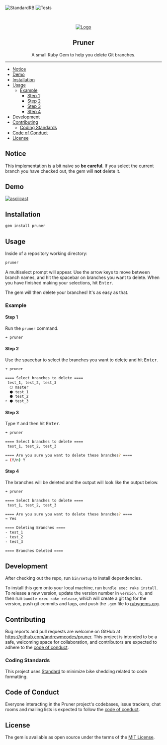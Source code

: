 ![StandardRB](https://github.com/andrewmcodes/pruner/workflows/StandardRB/badge.svg)
![Tests](https://github.com/andrewmcodes/pruner/workflows/Tests/badge.svg)

<!-- PROJECT LOGO -->
<br />
<p align="center">
  <a href="https://github.com/andrewmcodes/pruner">
    <img src="https://repository-images.githubusercontent.com/235921931/1c26a800-3e2c-11ea-802c-68edb79fc033" alt="Logo">
  </a>

  <h2 align="center">Pruner</h2>

  <p align="center">
    A small Ruby Gem to help you delete Git branches.
  </p>
</p>

<hr/>

- [Notice](#notice)
- [Demo](#demo)
- [Installation](#installation)
- [Usage](#usage)
  - [Example](#example)
    - [Step 1](#step-1)
    - [Step 2](#step-2)
    - [Step 3](#step-3)
    - [Step 4](#step-4)
- [Development](#development)
- [Contributing](#contributing)
  - [Coding Standards](#coding-standards)
- [Code of Conduct](#code-of-conduct)
- [License](#license)

## Notice

This implementation is a bit naive so **be careful**. If you select the current branch you have checked out, the gem will **not** delete it.

## Demo

[![asciicast](https://asciinema.org/a/x94EQbQe3GauDzErwJf3Rq1Kl.svg)](https://asciinema.org/a/x94EQbQe3GauDzErwJf3Rq1Kl)

## Installation

```sh
gem install pruner
```

## Usage

Inside of a repository working directory:

```sh
pruner
```

A multiselect prompt will appear. Use the arrow keys to move between branch names, and hit the spacebar on branches you want to delete. When you have finished making your selections, hit <kbd>Enter</kbd>.

The gem will then delete your branches! It's as easy as that.

### Example

#### Step 1

Run the `pruner` command.

```sh
➜ pruner
```

#### Step 2

Use the spacebar to select the branches you want to delete and hit <kbd>Enter</kbd>.

```sh
➜ pruner

==== Select branches to delete ====
 test_1, test_2, test_3
  ⬡ master
  ⬢ test_1
  ⬢ test_2
‣ ⬢ test_3
```

#### Step 3

Type <kbd>Y</kbd> and then hit <kbd>Enter</kbd>.

```sh
➜ pruner

==== Select branches to delete ====
 test_1, test_2, test_3

==== Are you sure you want to delete these branches? ====
→ (Y/n) Y
```

#### Step 4

The branches will be deleted and the output will look like the output below.

```sh
➜ pruner

==== Select branches to delete ====
 test_1, test_2, test_3

==== Are you sure you want to delete these branches? ====
→ Yes

==== Deleting Branches ====
- test_1
- test_2
- test_3

==== Branches Deleted ====
```

## Development

After checking out the repo, run `bin/setup` to install dependencies.

To install this gem onto your local machine, run `bundle exec rake install`. To release a new version, update the version number in `version.rb`, and then run `bundle exec rake release`, which will create a git tag for the version, push git commits and tags, and push the `.gem` file to [rubygems.org](https://rubygems.org).

## Contributing

Bug reports and pull requests are welcome on GitHub at https://github.com/andrewmcodes/pruner. This project is intended to be a safe, welcoming space for collaboration, and contributors are expected to adhere to the [code of conduct](https://github.com/andrewmcodes/pruner/blob/master/CODE_OF_CONDUCT.md).

### Coding Standards

This project uses [Standard](https://github.com/testdouble/standard) to minimize bike shedding related to code formatting.

## Code of Conduct

Everyone interacting in the Pruner project's codebases, issue trackers, chat rooms and mailing lists is expected to follow the [code of conduct](https://github.com/andrewmcodes/pruner/blob/master/CODE_OF_CONDUCT.md).

## License

The gem is available as open source under the terms of the [MIT License](https://opensource.org/licenses/MIT).
